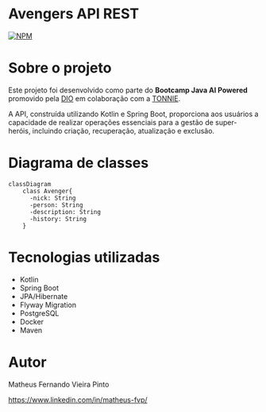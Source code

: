 # Avengers API REST
[![NPM](https://img.shields.io/npm/l/react)](https://github.com/matheus-fvp13/kotlin-avengers-api/blob/main/LICENSE)

# Sobre o projeto
Este projeto foi desenvolvido como parte do **Bootcamp Java AI Powered** promovido pela [DIO](https://web.dio.me) em colaboração com a [TONNIE](https://www.tonnietalent.com/).

A API, construída utilizando Kotlin e Spring Boot, proporciona aos usuários a capacidade de realizar operações essenciais para a gestão de super-heróis, incluindo criação, recuperação, atualização e exclusão.

# Diagrama de classes
```mermaid
classDiagram
    class Avenger{
      -nick: String
      -person: String
      -description: String
      -history: String
    }
```

# Tecnologias utilizadas
- Kotlin
- Spring Boot
- JPA/Hibernate
- Flyway Migration
- PostgreSQL
- Docker
- Maven

# Autor

Matheus Fernando Vieira Pinto

https://www.linkedin.com/in/matheus-fvp/


